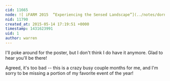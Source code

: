 ```yaml
---
cid: 11665
node: ![ iFARM 2015  “Experiencing the Sensed Landscape”](../notes/dorncox/05-06-2015/ifarm-2015-experiencing-the-sensed-landscape)
nid: 11790
created_at: 2015-05-14 17:19:51 +0000
timestamp: 1431623991
uid: 1
author: warren
---
```


I'll poke around for the poster, but I don't think I do have it anymore. Glad to hear you'll be there! 

Agreed, it's too bad -- this is a crazy busy couple months for me, and I'm sorry to be missing a portion of my favorite event of the year! 